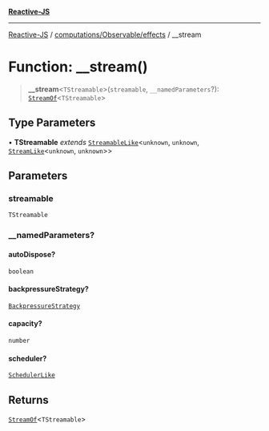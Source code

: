 [**Reactive-JS**](../../../../README.md)

***

[Reactive-JS](../../../../README.md) / [computations/Observable/effects](../README.md) / \_\_stream

# Function: \_\_stream()

> **\_\_stream**\<`TStreamable`\>(`streamable`, `__namedParameters`?): [`StreamOf`](../../../type-aliases/StreamOf.md)\<`TStreamable`\>

## Type Parameters

• **TStreamable** *extends* [`StreamableLike`](../../../interfaces/StreamableLike.md)\<`unknown`, `unknown`, [`StreamLike`](../../../interfaces/StreamLike.md)\<`unknown`, `unknown`\>\>

## Parameters

### streamable

`TStreamable`

### \_\_namedParameters?

#### autoDispose?

`boolean`

#### backpressureStrategy?

[`BackpressureStrategy`](../../../../utils/type-aliases/BackpressureStrategy.md)

#### capacity?

`number`

#### scheduler?

[`SchedulerLike`](../../../../utils/interfaces/SchedulerLike.md)

## Returns

[`StreamOf`](../../../type-aliases/StreamOf.md)\<`TStreamable`\>
